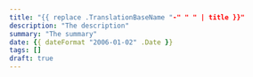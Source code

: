 ```yaml
---
title: "{{ replace .TranslationBaseName "-" " " | title }}"
description: "The description"
summary: "The summary"
date: {{ dateFormat "2006-01-02" .Date }}
tags: []
draft: true
---
```

